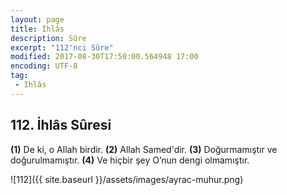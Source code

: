 ```yaml
---
layout: page
title: İhlâs
description: Sûre
excerpt: "112'nci Sûre"
modified: 2017-08-30T17:50:00.564948 17:00
encoding: UTF-8
tag: 
 - Ihlâs
---
```


## 112. İhlâs Sûresi

**(1)** De ki, o Allah birdir.
**(2)** Allah Samed'dir.
**(3)** Doğurmamıştır ve doğurulmamıştır.
**(4)** Ve hiçbir şey O’nun dengi olmamıştır.

![112]({{ site.baseurl }}/assets/images/ayrac-muhur.png)
